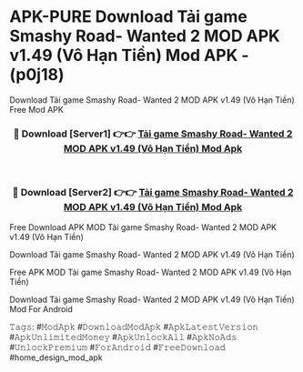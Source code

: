 # APK-PURE Download Tải game Smashy Road- Wanted 2 MOD APK v1.49 (Vô Hạn Tiền) Mod APK - (p0j18)
Download Tải game Smashy Road- Wanted 2 MOD APK v1.49 (Vô Hạn Tiền) Free Mod APK

<div align="center">
<h3>🔴 Download [Server1] 👉👉 <a href="https://apk-comot.site?title=Tải_game_Smashy_Road-_Wanted_2_MOD_APK_v1.49_(Vô_Hạn_Tiền)">Tải game Smashy Road- Wanted 2 MOD APK v1.49 (Vô Hạn Tiền) Mod Apk</a></h3><br>

<h3>🔴 Download [Server2] 👉👉 <a href="https://apk-comot.site?title=Tải_game_Smashy_Road-_Wanted_2_MOD_APK_v1.49_(Vô_Hạn_Tiền)">Tải game Smashy Road- Wanted 2 MOD APK v1.49 (Vô Hạn Tiền) Mod Apk</a></h3>
</div>


Free Download APK MOD Tải game Smashy Road- Wanted 2 MOD APK v1.49 (Vô Hạn Tiền)

Download Tải game Smashy Road- Wanted 2 MOD APK v1.49 (Vô Hạn Tiền) 

Free APK MOD Tải game Smashy Road- Wanted 2 MOD APK v1.49 (Vô Hạn Tiền) 

Download Tải game Smashy Road- Wanted 2 MOD APK v1.49 (Vô Hạn Tiền) Mod For Android

𝚃𝚊𝚐𝚜: #𝙼𝚘𝚍𝙰𝚙𝚔 #𝙳𝚘𝚠𝚗𝚕𝚘𝚊𝚍𝙼𝚘𝚍𝙰𝚙𝚔 #𝙰𝚙𝚔𝙻𝚊𝚝𝚎𝚜𝚝𝚅𝚎𝚛𝚜𝚒𝚘𝚗 #𝙰𝚙𝚔𝚄𝚗𝚕𝚒𝚖𝚒𝚝𝚎𝚍𝙼𝚘𝚗𝚎𝚢 #𝙰𝚙𝚔𝚄𝚗𝚕𝚘𝚌𝚔𝙰𝚕𝚕 #𝙰𝚙𝚔𝙽𝚘𝙰𝚍𝚜 #𝚄𝚗𝚕𝚘𝚌𝚔𝙿𝚛𝚎𝚖𝚒𝚞𝚖 #𝙵𝚘𝚛𝙰𝚗𝚍𝚛𝚘𝚒𝚍 #𝙵𝚛𝚎𝚎𝙳𝚘𝚠𝚗𝚕𝚘𝚊𝚍 #home_design_mod_apk